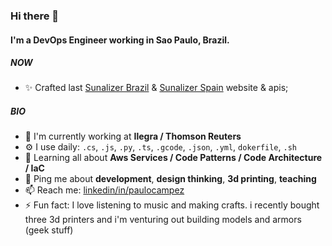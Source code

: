 ### Hi there 👋

#### I'm a DevOps Engineer working in Sao Paulo, Brazil.

##### NOW

- ✨ Crafted last [Sunalizer Brazil](https://sunalizer.com.br/) & [Sunalizer Spain](https://sunalizer.es/) website & apis;

##### BIO

- 🏢 I'm currently working at **Ilegra / Thomson Reuters**
- ⚙️ I use daily: `.cs`, `.js`, `.py`, `.ts`, `.gcode`, `.json`,  `.yml`, `dokerfile`, `.sh`
- 🌱 Learning all about **Aws Services / Code Patterns / Code Architecture / IaC**
- 💬 Ping me about **development**, **design thinking**, **3d printing**, **teaching**
- 📫 Reach me: [linkedin/in/paulocampez](https://www.linkedin.com/in/paulocampez/)
- ⚡️ Fun fact: I love listening to music and making crafts. i recently bought three 3d printers and i'm venturing out building models and armors (geek stuff)
